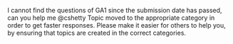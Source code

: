 I cannot find the questions of GA1 since the submission date has passed, can you help me
@cshetty Topic moved to the appropriate category in order to get faster responses. Please make it easier for others to help you, by ensuring that topics are created in the correct categories.
